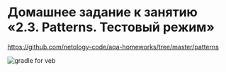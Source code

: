 # Домашнее задание к занятию «2.3. Patterns. Тестовый режим»
https://github.com/netology-code/aqa-homeworks/tree/master/patterns

![gradle for veb](https://github.com/KuliakQA/HW.DZ-ApiPatterm/actions/workflows/gradle.yml/badge.svg)
